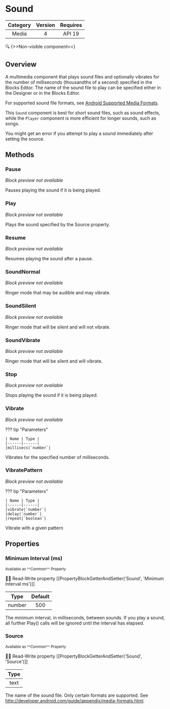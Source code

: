 # Sound

| Category | Version | Requires |
|:--------:|:-------:|:--------:|
|Media|4|API 19 | Android 4.4 - 4.4.4 KitKat|

:mag: {>>Non-visible component<<}

## Overview

A multimedia component that plays sound files and optionally vibrates for the number of milliseconds (thousandths of a second) specified in the Blocks Editor. The name of the sound file to play can be specified either in the Designer or in the Blocks Editor.

 

For supported sound file formats, see <a href="http://developer.android.com/guide/appendix/media-formats.html" target="_blank">Android Supported Media Formats</a>.

This `` Sound `` component is best for short sound files, such as sound effects, while the `` Player `` component is more efficient for longer sounds, such as songs.

You might get an error if you attempt to play a sound immediately after setting the source.

## Methods

### Pause

_Block preview not available_

Pauses playing the sound if it is being played.

### Play

_Block preview not available_

Plays the sound specified by the Source property.

### Resume

_Block preview not available_

Resumes playing the sound after a pause.

### SoundNormal

_Block preview not available_

Ringer mode that may be audible and may vibrate.

### SoundSilent

_Block preview not available_

Ringer mode that will be silent and will not vibrate.

### SoundVibrate

_Block preview not available_

Ringer mode that will be silent and will vibrate.

### Stop

_Block preview not available_

Stops playing the sound if it is being played.

### Vibrate

_Block preview not available_

??? tip "Parameters"

    | Name | Type |
    |------|------|
    |millisecs|`number`|


Vibrates for the specified number of milliseconds.

### VibratePattern

_Block preview not available_

??? tip "Parameters"

    | Name | Type |
    |------|------|
    |vibrate|`number`|
    |delay|`number`|
    |repeat|`boolean`|


Vibrate with a given pattern

## Properties

### Minimum Interval (ms)

<small>Available as ^^Common^^ Property</small>

:eyes::pencil: Read-Write property
[[PropertyBlockGetterAndSetter('Sound', 'Minimum Interval ms')]]

| Type | Default |
|:----:|:-------:|
|number|500|

The minimum interval, in milliseconds, between sounds. If you play a sound, all further Play() calls will be ignored until the interval has elapsed.

### Source

<small>Available as ^^Common^^ Property</small>

:eyes::pencil: Read-Write property
[[PropertyBlockGetterAndSetter('Sound', 'Source')]]

| Type |
|:----:|
|text|

The name of the sound file. Only certain formats are supported. See http://developer.android.com/guide/appendix/media-formats.html.
